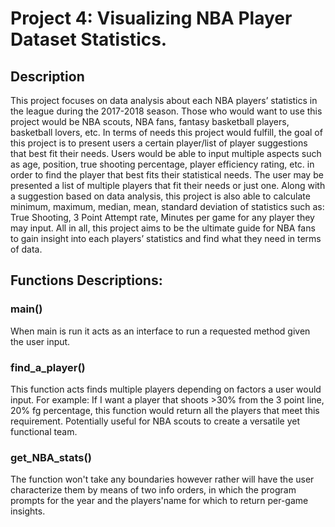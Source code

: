 # Project 4: Visualizing NBA Player Dataset Statistics.

## Description
 This project focuses on data analysis about each NBA players’ statistics in the league during the 2017-2018 season. Those who would want to use this project would be NBA scouts, NBA fans, fantasy basketball players, basketball lovers, etc. In terms of needs this project would fulfill, the goal of this project is to present users a certain player/list of player suggestions that best fit their needs. Users would be able to input multiple aspects such as age, position, true shooting percentage, player efficiency rating, etc. in order to find the player that best fits their statistical needs. The user may be presented a list of multiple players that fit their needs or just one. Along with a suggestion based on data analysis, this project is also able to calculate minimum, maximum, median, mean, standard deviation of statistics such as: True Shooting, 3 Point Attempt rate, Minutes per game for any player they may input. All in all, this project aims to be the ultimate guide for NBA fans to gain insight into each players’ statistics and find what they need in terms of data.


## Functions Descriptions:

### main()
  When main is run it acts as an interface to run a requested method given the user input.

### find_a_player()
  This function acts finds multiple players depending on factors a user would input. For example: If I want a player that shoots >30% from the 3 point line, 20% fg percentage, this function would return all the players that meet this requirement. Potentially useful for NBA scouts to create a versatile yet functional team. 

### get_NBA_stats()
The function won't take any boundaries however rather will have the user characterize them by means of two info orders, in which the program prompts for the year and the players'name for which to return per-game insights.
